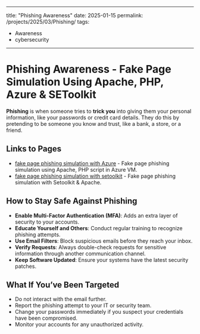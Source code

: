 
---
title: "Phishing Awareness"
date: 2025-01-15
permalink: /projects/2025/03/Phishing/
tags:
  - Awareness 
  - cybersecurity
---

# Phishing Awareness - Fake Page Simulation Using Apache, PHP, Azure & SEToolkit

**Phishing** is when someone tries to **trick you** into giving them your personal information, like your passwords or credit card details. They do this by pretending to be someone you know and trust, like a bank, a store, or a friend.

## Links to Pages
- [fake page phishing simulation with Azure](https://github.com/Kibble7/cybersocialdefend/blob/main/fakepagePhishingSimulationAzure.md) - Fake page phishing simulation using Apache, PHP script in Azure VM.
- [fake page phishing simulation with setoolkit](https://github.com/Kibble7/cybersocialdefend/blob/main/fakePhishingSimulationSetoolkit.md) - Fake page phishing simulation with Setoolkit & Apache.

## How to Stay Safe Against Phishing

- **Enable Multi-Factor Authentication (MFA)**: Adds an extra layer of security to your accounts.
- **Educate Yourself and Others**: Conduct regular training to recognize phishing attempts.
- **Use Email Filters**: Block suspicious emails before they reach your inbox.
- **Verify Requests**: Always double-check requests for sensitive information through another communication channel.
- **Keep Software Updated**: Ensure your systems have the latest security patches.

## What If You’ve Been Targeted

- Do not interact with the email further.
- Report the phishing attempt to your IT or security team.
- Change your passwords immediately if you suspect your credentials have been compromised.
- Monitor your accounts for any unauthorized activity.
